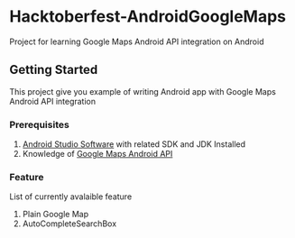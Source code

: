 # Hacktoberfest-AndroidGoogleMaps

Project for learning Google Maps Android API integration on Android 

## Getting Started

This project give you example of writing Android app with Google Maps Android API integration

### Prerequisites

1. [Android Studio Software](https://developer.android.com/studio/index.html) with related SDK and JDK Installed
2. Knowledge of [Google Maps Android API](https://developers.google.com/maps/documentation/android-api/)

### Feature

List of currently avalaible feature
1. Plain Google Map
2. AutoCompleteSearchBox
